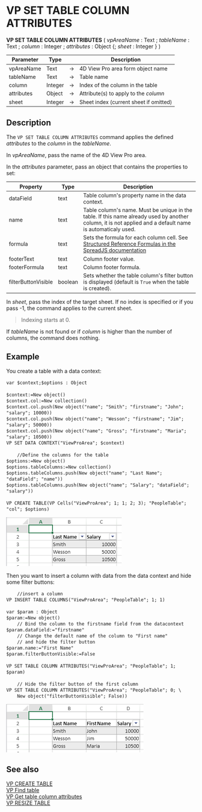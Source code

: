 # VP SET TABLE COLUMN ATTRIBUTES




**VP SET TABLE COLUMN ATTRIBUTES** ( *vpAreaName* : Text ; *tableName* : Text ; *column* : Integer ; *attributes* : Object {; *sheet* : Integer } )



|Parameter|Type| |Description|
|---|---|---|---|
|vpAreaName |Text|->|4D View Pro area form object name|
|tableName|Text|->|Table name|
|column|Integer|->|Index of the column in the table|
|attributes |Object|->|Attribute(s) to apply to the *column*|
|sheet   |Integer|->|Sheet index (current sheet if omitted)|

## Description

The `VP SET TABLE COLUMN ATTRIBUTES` command applies the defined *attributes* to the *column* in the *tableName*.

In *vpAreaName*, pass the name of the 4D View Pro area.

In the *attributes* parameter, pass an object that contains the properties to set:

|Property|Type|Description|
|---|---|---|
|dataField|text|Table column's property name in the data context.|
|name|text|Table column's name. Must be unique in the table. If this name already used by another column, it is not applied and a default name is automaticaly used.|
|formula|text|Sets the formula for each column cell. See [Structured Reference Formulas in the SpreadJS documentation](https://developer.mescius.com/spreadjs/docs/features/tablegen/structref)|
|footerText|text|Column footer value.|
|footerFormula|text|Column footer formula.|
|filterButtonVisible|boolean|Sets whether the table column's filter button is displayed (default is `True` when the table is created). |

In *sheet*, pass the index of the target sheet. If no index is specified or if you pass -1, the command applies to the current sheet.


>Indexing starts at 0.

If *tableName* is not found or if *column* is higher than the number of columns, the command does nothing. 


## Example

You create a table with a data context: 

```4d
var $context;$options : Object

$context:=New object()
$context.col:=New collection()
$context.col.push(New object("name"; "Smith"; "firstname"; "John"; "salary"; 10000))
$context.col.push(New object("name"; "Wesson"; "firstname"; "Jim"; "salary"; 50000))
$context.col.push(New object("name"; "Gross"; "firstname"; "Maria"; "salary"; 10500))
VP SET DATA CONTEXT("ViewProArea"; $context)

	//Define the columns for the table
$options:=New object()
$options.tableColumns:=New collection()
$options.tableColumns.push(New object("name"; "Last Name"; "dataField"; "name"))
$options.tableColumns.push(New object("name"; "Salary"; "dataField"; "salary"))

VP CREATE TABLE(VP Cells("ViewProArea"; 1; 1; 2; 3); "PeopleTable"; "col"; $options)
```

![](../images/table-inserta.png)

Then you want to insert a column with data from the data context and hide some filter buttons:

```4d
	//insert a column
VP INSERT TABLE COLUMNS("ViewProArea"; "PeopleTable"; 1; 1)

var $param : Object
$param:=New object()
	// Bind the column to the firstname field from the datacontext
$param.dataField:="firstname"
	// Change the default name of the column to "First name"
	// and hide the filter button
$param.name:="First Name"
$param.filterButtonVisible:=False

VP SET TABLE COLUMN ATTRIBUTES("ViewProArea"; "PeopleTable"; 1; $param)

	// Hide the filter button of the first column
VP SET TABLE COLUMN ATTRIBUTES("ViewProArea"; "PeopleTable"; 0; \
	New object("filterButtonVisible"; False))

```

![](../images/table-insertb.png)


## See also

[VP CREATE TABLE](VP%20CREATE%20TABLE.md)<br/>
[VP Find table](VP%20Find%20table.md)<br/>
[VP Get table column attributes](vp%20get%20table%20column%20attributes.md)<br/>
[VP RESIZE TABLE](VP%20RESIZE%20TABLE.md)